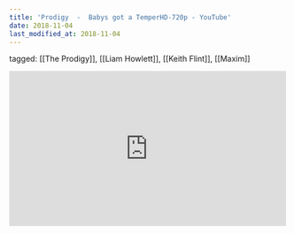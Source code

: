 ```yaml
---
title: 'Prodigy  -  Babys got a TemperHD-720p - YouTube'
date: 2018-11-04
last_modified_at: 2018-11-04
---
```

tagged: [[The Prodigy]], [[Liam Howlett]], [[Keith Flint]], [[Maxim]]
<iframe allow="accelerometer; autoplay; clipboard-write; encrypted-media; gyroscope; picture-in-picture" allowfullscreen="" frameborder="0" height="281" id="youtube_iframe" src="https://www.youtube.com/embed/UFBPnZe_iMA?feature=oembed&amp;enablejsapi=1&amp;origin=https://safe.txmblr.com&amp;wmode=opaque" width="500"></iframe>